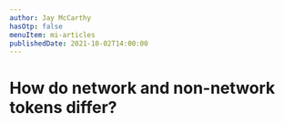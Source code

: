 ```yaml
---
author: Jay McCarthy
hasOtp: false
menuItem: mi-articles
publishedDate: 2021-10-02T14:00:00
---
```


# How do network and non-network tokens differ?
